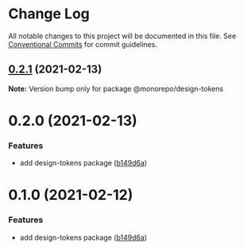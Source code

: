 # Change Log

All notable changes to this project will be documented in this file.
See [Conventional Commits](https://conventionalcommits.org) for commit guidelines.

## [0.2.1](https://github.com/emunhoz/find-movies/compare/@monorepo/design-tokens@0.2.0...@monorepo/design-tokens@0.2.1) (2021-02-13)

**Note:** Version bump only for package @monorepo/design-tokens





# 0.2.0 (2021-02-13)


### Features

* add design-tokens package ([b149d6a](https://github.com/emunhoz/find-movies/commit/b149d6afb423008621eb0cba50506c0157e95efc))





# 0.1.0 (2021-02-12)


### Features

* add design-tokens package ([b149d6a](https://github.com/emunhoz/monorepo-boilerplate/commit/b149d6afb423008621eb0cba50506c0157e95efc))
